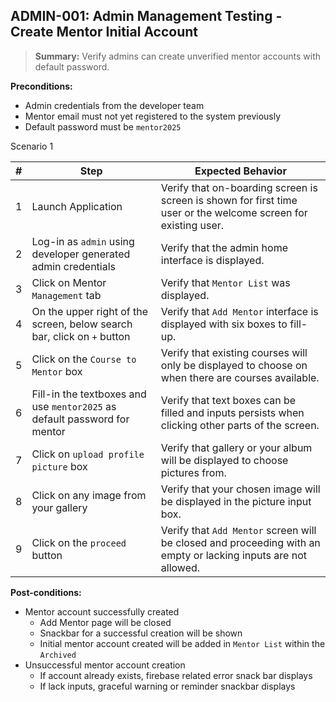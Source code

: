 ## **ADMIN-001:** Admin Management Testing - Create Mentor Initial Account  

> **Summary:** Verify admins can create unverified mentor accounts with default password.  <br>

**Preconditions:** 
- Admin credentials from the developer team
- Mentor email must not yet registered to the system previously
- Default password must be `mentor2025`


Scenario 1 

 | \# | Step | Expected Behavior | 
 |----|------|-------------------| 
 |  1 | Launch Application    | Verify that on-boarding screen  is screen is shown for first time user or the welcome screen for existing user.   | 
 |  2 | Log-in as `admin` using developer generated admin credentials       | Verify that the admin home interface is displayed.   | 
 |  3 | Click on Mentor `Management` tab     | Verify that `Mentor List` was displayed.   |
 |  4 | On the upper right of the screen, below search bar, click on `+` button     | Verify that `Add Mentor` interface is displayed with six boxes to fill-up.   |
 |  5 | Click on the `Course to Mentor` box     | Verify that existing courses will only be displayed to choose on when there are courses available.   |
 |  6 | Fill-in the textboxes and use `mentor2025` as default password for mentor      | Verify that text boxes can be filled and inputs persists when clicking other parts of the screen.   |
 |  7 | Click on `upload profile picture` box      | Verify that gallery or your album will be displayed to choose pictures from.   |
 |  8 | Click on any image from your gallery     | Verify that your chosen image will be displayed in the picture input box.   |
 |  9 | Click on the `proceed` button      | Verify that `Add Mentor` screen will be closed and proceeding with an empty or lacking inputs are not allowed.   |
 
**Post-conditions:**  

 - Mentor account successfully created
   - Add Mentor page will be closed
   - Snackbar for a successful creation will be shown
   - Initial mentor account created will be added in `Mentor List` within the `Archived`
 - Unsuccessful mentor account creation  
   - If account already exists, firebase related error snack bar displays
   - If lack inputs, graceful warning or reminder snackbar displays
 
